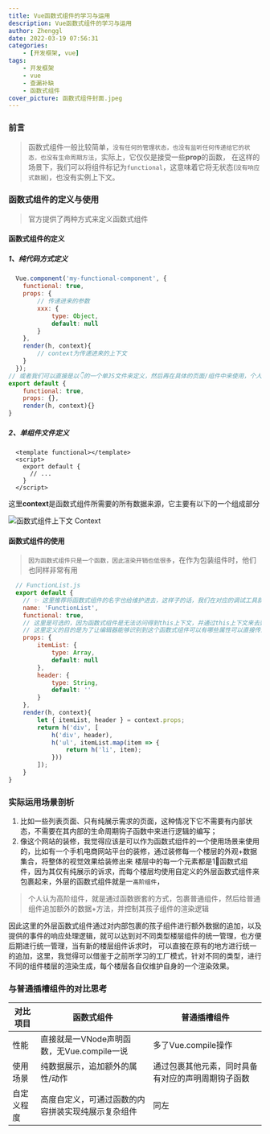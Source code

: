 ```yaml
---
title: Vue函数式组件的学习与运用
description: Vue函数式组件的学习与运用
author: Zhenggl
date: 2022-03-19 07:56:31
categories:
    - [开发框架, vue]
tags:
    - 开发框架
    - vue
    - 查漏补缺
    - 函数式组件
cover_picture: 函数式组件封面.jpeg
---
```


### 前言
> 函数式组件一般比较简单，`没有任何的管理状态，也没有监听任何传递给它的状态，也没有生命周期方法`，实际上，它仅仅是接受一些**prop**的函数，
> 在这样的场景下，我们可以将组件标记为`functional`，这意味着它将无状态(`没有响应式数据`)，也没有实例上下文。

### 函数式组件的定义与使用
> 官方提供了两种方式来定义函数式组件

#### 函数式组件的定义

##### 1、纯代码方式定义
```javascript
  Vue.component('my-functional-component', {
  	functional: true,
  	props: {
  		// 传递进来的参数
  		xxx: {
  			type: Object,
  			default: null
  		}
  	},
  	render(h, context){
  		// context为传递进来的上下文
  	}
  });
// 或者我们可以直接是以👇的一个单JS文件来定义，然后再在具体的页面/组件中来使用，个人一般使用以下的方式来创建自己的一个函数式组件
export default {
	functional: true,
	props: {},
	render(h, context){}
}
```
##### 2、单组件文件定义
```vue
  <template functional></template>
  <script>
    export default {
      // ...
    }
  </script>
```
这里**context**是函数式组件所需要的所有数据来源，它主要有以下的一个组成部分

![函数式组件上下文 Context](Context.png)


#### 函数式组件的使用
> `因为函数式组件只是一个函数，因此渲染开销也低很多`，在作为包装组件时，他们也同样非常有用

```javascript
  // FunctionList.js
  export default {
	// ✨ 这里推荐将函数式组件的名字也给维护进去，这样子的话，我们在对应的调试工具就可以通过名字直接找到对应的已定义的函数式组件了，而不会是展示为匿名的组件
	name: 'FunctionList',
	functional: true,
	// 这里是可选的，因为函数式组件是无法访问得到this上下文，并通过this上下文来去到props属性的
	// 这里定义的目的是为了让编辑器能够识别到这个函数式组件可以有哪些属性可以直接传递
	props: {
		itemList: {
			type: Array,
			default: null
		},
		header: {
			type: String,
			default: ''
		}
	},
	render(h, context){
		let { itemList, header } = context.props;
		return h('div', [
			h('div', header),
			h('ul', itemList.map(item => {
				return h('li', item);
			}))
		]);
	}
}

```

### 实际运用场景剖析
1. 比如一些列表页面、只有纯展示需求的页面，这种情况下它不需要有内部状态，不需要在其内部的生命周期钩子函数中来进行逻辑的编写；
2. 像这个网站的装修，我觉得应该是可以作为函数式组件的一个使用场景来使用的，比如有一个手机电商网站平台的装修，通过装修每一个楼层的外观+数据集合，将整体的视觉效果给装修出来
楼层中的每一个元素都是1⃣️函数式组件，因为其仅有纯展示的诉求，而每个楼层均使用自定义的外层函数式组件来包裹起来，外层的函数式组件就是一`高阶组件`，
> 个人认为高阶组件，就是通过函数嵌套的方式，包裹普通组件，然后给普通组件追加额外的数据+方法，并控制其孩子组件的渲染逻辑

因此这里的外层函数式组件通过对内部包裹的孩子组件进行额外数据的追加，以及提供的事件的响应处理逻辑，就可以达到对不同类型楼层组件的统一管理，也方便后期进行统一管理，当有新的楼层组件诉求时，
可以直接在原有的地方进行统一的追加，这里，我觉得可以借鉴于之前所学习的工厂模式，针对不同的类型，进行不同的组件楼层的渲染生成，每个楼层各自仅维护自身的一个渲染效果。

### 与普通插槽组件的对比思考

| 对比项目 | 函数式组件 | 普通插槽组件 |
|---|---|---|
| 性能 | 直接就是一VNode声明函数，无Vue.compile一说 | 多了Vue.compile操作 |
| 使用场景 | 纯数据展示，追加额外的属性/动作 | 通过包裹其他元素，同时具备有对应的声明周期钩子函数 |
| 自定义程度 | 高度自定义，可通过函数的内容拼装实现纯展示复杂组件 | 同左 |
